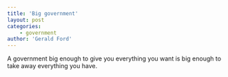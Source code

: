 ```yaml
---
title: 'Big government'
layout: post
categories:
    - government
author: 'Gerald Ford'
---
```


A government big enough to give you everything you want is big enough to take away everything you have.